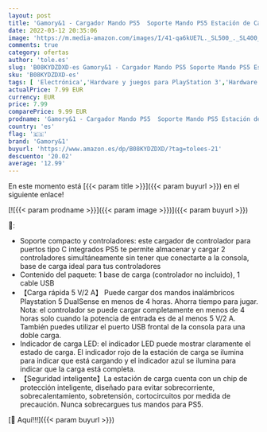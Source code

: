```yaml
---
layout: post
title: 'Gamory&1 - Cargador Mando PS5  Soporte Mando PS5 Estación de Carga Rápida Doble USB con LED Indicador  Base de Carga para Playstation 5 Protección Inteligente Doble Carga Estación de Carga PS5 Accesorios'
date: 2022-03-12 20:35:06
image: 'https://m.media-amazon.com/images/I/41-qa6kUE7L._SL500_._SL400_.jpg'
comments: true
category: ofertas
author: 'tole.es'
slug: 'B08KYDZDXD-es Gamory&1 - Cargador Mando PS5 Soporte Mando PS5 Estación...'
sku: 'B08KYDZDXD-es'
tags: [ 'Electrónica','Hardware y juegos para PlayStation 3','Hardware y juegos para Wii U','Juegos para PlayStation 3','Juegos para Wii U','Sistemas heredados','Sistemas heredados de Nintendo','Sistemas heredados de PlayStation','Videojuegos','gamory&1','playstation','ps5', ]
actualPrice: 7.99 EUR
currency: EUR
price: 7.99
comparePrice: 9.99 EUR
prodname: 'Gamory&1 - Cargador Mando PS5  Soporte Mando PS5 Estación de Carga Rápida Doble USB con LED Indicador  Base de Carga para Playstation 5 Protección Inteligente Doble Carga Estación de Carga PS5 Accesorios'
country: 'es'
flag: '🇪🇸'
brand: 'Gamory&1'
buyurl: 'https://www.amazon.es/dp/B08KYDZDXD/?tag=tolees-21'
descuento: '20.02'
average: '12.99'
---
```


En este momento está [{{< param title >}}]({{< param buyurl >}}) en el siguiente enlace!

[![{{< param prodname >}}]({{< param image >}})]({{< param buyurl >}})

🔎:

- Soporte compacto y controladores: este cargador de controlador para puertos tipo C integrados PS5 te permite almacenar y cargar 2 controladores simultáneamente sin tener que conectarte a la consola, base de carga ideal para tus controladores
- Contenido del paquete: 1 base de carga (controlador no incluido), 1 cable USB
- 【Carga rápida 5 V/2 A】 Puede cargar dos mandos inalámbricos Playstation 5 DualSense en menos de 4 horas. Ahorra tiempo para jugar. Nota: el controlador se puede cargar completamente en menos de 4 horas solo cuando la potencia de entrada es de al menos 5 V/2 A. También puedes utilizar el puerto USB frontal de la consola para una doble carga.
- Indicador de carga LED: el indicador LED puede mostrar claramente el estado de carga. El indicador rojo de la estación de carga se ilumina para indicar que está cargando y el indicador azul se ilumina para indicar que la carga está completa.
- 【Seguridad inteligente】La estación de carga cuenta con un chip de protección inteligente, diseñado para evitar sobrecorriente, sobrecalentamiento, sobretensión, cortocircuitos por medida de precaución. Nunca sobrecargues tus mandos para PS5.

[🛒 Aquí!!!]({{< param buyurl >}})
